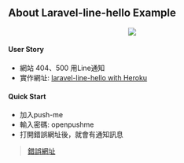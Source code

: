 ## About Laravel-line-hello Example
<p align="center">
<img src="https://qr-official.line.me/sid/L/bek2088k.png?raw=true">
</p>

#### User Story
- 網站 404、500 用Line通知
- 實作網址: [laravel-line-hello with Heroku](https://laravel-line-hello.herokuapp.com/)


#### Quick Start
- 加入push-me
- 輸入密碼: openpushme
- 打開錯誤網址後，就會有通知訊息
> [錯誤網址](https://laravel-line-hello.herokuapp.com/test)
